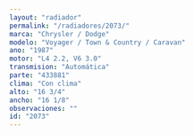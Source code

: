 ```yaml
---
layout: "radiador"
permalink: "/radiadores/2073/"
marca: "Chrysler / Dodge"
modelo: "Voyager / Town & Country / Caravan"
ano: "1987"
motor: "L4 2.2, V6 3.0"
transmision: "Automática"
parte: "433881"
clima: "Con clima"
alto: "16 3/4"
ancho: "16 1/8"
observaciones: ""
id: "2073"
---
```


